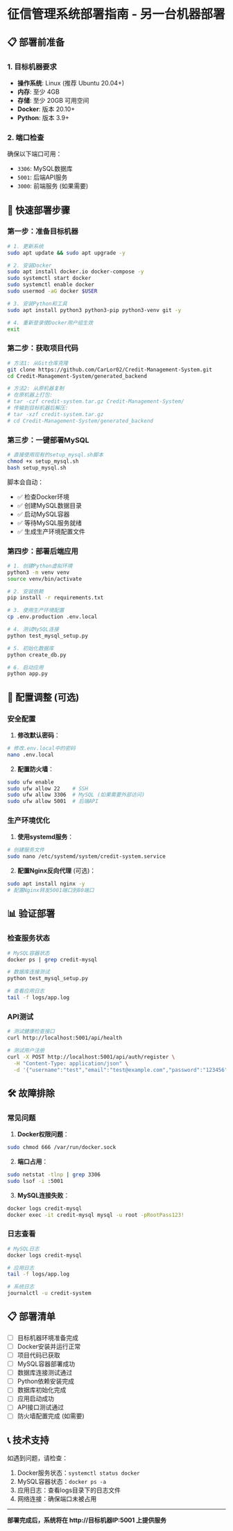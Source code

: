 # 征信管理系统部署指南 - 另一台机器部署

## 📋 部署前准备

### 1. 目标机器要求
- **操作系统**: Linux (推荐 Ubuntu 20.04+)
- **内存**: 至少 4GB
- **存储**: 至少 20GB 可用空间
- **Docker**: 版本 20.10+
- **Python**: 版本 3.9+

### 2. 端口检查
确保以下端口可用：
- `3306`: MySQL数据库
- `5001`: 后端API服务
- `3000`: 前端服务 (如果需要)

## 🚀 快速部署步骤

### 第一步：准备目标机器

```bash
# 1. 更新系统
sudo apt update && sudo apt upgrade -y

# 2. 安装Docker
sudo apt install docker.io docker-compose -y
sudo systemctl start docker
sudo systemctl enable docker
sudo usermod -aG docker $USER

# 3. 安装Python和工具
sudo apt install python3 python3-pip python3-venv git -y

# 4. 重新登录使Docker用户组生效
exit
```

### 第二步：获取项目代码

```bash
# 方法1: 从Git仓库克隆
git clone https://github.com/CarLor02/Credit-Management-System.git
cd Credit-Management-System/generated_backend

# 方法2: 从原机器复制
# 在原机器上打包:
# tar -czf credit-system.tar.gz Credit-Management-System/
# 传输到目标机器后解压:
# tar -xzf credit-system.tar.gz
# cd Credit-Management-System/generated_backend
```

### 第三步：一键部署MySQL

```bash
# 直接使用现有的setup_mysql.sh脚本
chmod +x setup_mysql.sh
bash setup_mysql.sh
```

脚本会自动：
- ✅ 检查Docker环境
- ✅ 创建MySQL数据目录
- ✅ 启动MySQL容器
- ✅ 等待MySQL服务就绪
- ✅ 生成生产环境配置文件

### 第四步：部署后端应用

```bash
# 1. 创建Python虚拟环境
python3 -m venv venv
source venv/bin/activate

# 2. 安装依赖
pip install -r requirements.txt

# 3. 使用生产环境配置
cp .env.production .env.local

# 4. 测试MySQL连接
python test_mysql_setup.py

# 5. 初始化数据库
python create_db.py

# 6. 启动应用
python app.py
```

## 🔧 配置调整 (可选)

### 安全配置

1. **修改默认密码**：
```bash
# 修改.env.local中的密码
nano .env.local
```

2. **配置防火墙**：
```bash
sudo ufw enable
sudo ufw allow 22    # SSH
sudo ufw allow 3306  # MySQL (如果需要外部访问)
sudo ufw allow 5001  # 后端API
```

### 生产环境优化

1. **使用systemd服务**：
```bash
# 创建服务文件
sudo nano /etc/systemd/system/credit-system.service
```

2. **配置Nginx反向代理** (可选)：
```bash
sudo apt install nginx -y
# 配置Nginx转发5001端口到80端口
```

## 📊 验证部署

### 检查服务状态
```bash
# MySQL容器状态
docker ps | grep credit-mysql

# 数据库连接测试
python test_mysql_setup.py

# 查看应用日志
tail -f logs/app.log
```

### API测试
```bash
# 测试健康检查接口
curl http://localhost:5001/api/health

# 测试用户注册
curl -X POST http://localhost:5001/api/auth/register \
  -H "Content-Type: application/json" \
  -d '{"username":"test","email":"test@example.com","password":"123456"}'
```

## 🛠 故障排除

### 常见问题

1. **Docker权限问题**：
```bash
sudo chmod 666 /var/run/docker.sock
```

2. **端口占用**：
```bash
sudo netstat -tlnp | grep 3306
sudo lsof -i :5001
```

3. **MySQL连接失败**：
```bash
docker logs credit-mysql
docker exec -it credit-mysql mysql -u root -pRootPass123!
```

### 日志查看
```bash
# MySQL日志
docker logs credit-mysql

# 应用日志
tail -f logs/app.log

# 系统日志
journalctl -u credit-system
```

## 📋 部署清单

- [ ] 目标机器环境准备完成
- [ ] Docker安装并运行正常
- [ ] 项目代码已获取
- [ ] MySQL容器部署成功
- [ ] 数据库连接测试通过
- [ ] Python依赖安装完成
- [ ] 数据库初始化完成
- [ ] 应用启动成功
- [ ] API接口测试通过
- [ ] 防火墙配置完成 (如需要)

## 📞 技术支持

如遇到问题，请检查：
1. Docker服务状态：`systemctl status docker`
2. MySQL容器状态：`docker ps -a`
3. 应用日志：查看logs目录下的日志文件
4. 网络连接：确保端口未被占用

---
**部署完成后，系统将在 http://目标机器IP:5001 上提供服务**
